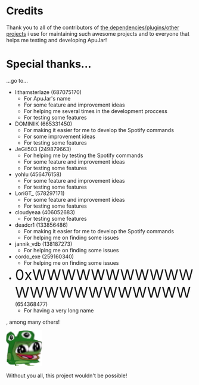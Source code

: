 # Credits

Thank you to all of the contributors of [the dependencies/plugins/other projects](https://apujar.blockyjar.dev/getting-started/dependencies.html) i use for maintaining such awesome projects and to everyone that helps me testing and developing ApuJar!

# Special thanks...

...go to...

* lithamsterlaze (687075170)
    * For ApuJar's name
    * For some feature and improvement ideas
    * For helping me several times in the development proccess
    * For testing some features
* DOMINllK (665331450)
    * For making it easier for me to develop the Spotify commands
    * For some improvement ideas
    * For testing some features
* JeGil503 (249879663)
    * For helping me by testing the Spotify commands
    * For some feature and improvement ideas
    * For testing some features
* yohlu (456476158)
    * For some feature and improvement ideas
    * For testing some features
* LoriGT_ (578297171)
    * For some feature and improvement ideas
    * For testing some features
* cloudyeaa (406052683)
    * For testing some features
* deadcr1 (133856486)
    * For making it easier for me to develop the Spotify commands
    * For helping me on finding some issues
* jannik_vdb (138187273)
    * For helping me on finding some issues
* cordo_exe (259160340)
    * For helping me on finding some issues
* <span class="holyshithowlongisthisname">0xWWWWWWWWWWWWWWWWWWWWWWW</span> (654368477)
    * For having a very long name

, among many others!

![beepoHappy](https://raw.githubusercontent.com/BlockyDotJar/ApuJar-Website/main/docs/assets/images/beepoHappy.png)

Without you all, this project wouldn't be possible!

<style>
    .holyshithowlongisthisname {
        font-size: 39px;
    }
</style>